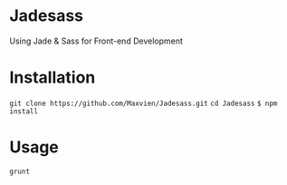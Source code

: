 # Jadesass
Using Jade &amp; Sass for Front-end Development

# Installation
`git clone https://github.com/Maxvien/Jadesass.git`
`cd Jadesass`
`$ npm install`

# Usage
`grunt`